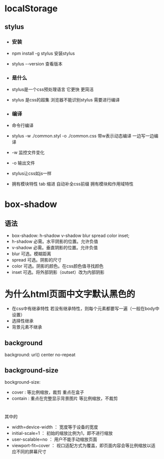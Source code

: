 # localStorage


## stylus
- ### 安装
- npm install -g stylus 安装stylus
- stylus --version  查看版本
- ### 是什么
- stylus是一个css预处理语言 它更快 更简洁
- stylus 是css的超集 浏览器不能识别stylus 需要进行编译
- ### 编译
 - 命令行编译 
 - stylus -w ./common.styl -o ./common.css     带w表示动态编译 一边写一边编译
 - -w 监控文件变化
 - -o 输出文件

- stylus让css如js一样
 - 拥有模块特性
  tab 缩进 自动补全css前缀
  拥有模块和作用域特性


# box-shadow
## 语法
- box-shadow: h-shadow v-shadow blur spread color inset;
- h-shadow 必需。水平阴影的位置。允许负值
- v-shadow 必需。垂直阴影的位置。允许负值
- blur 可选。模糊距离
- spread 可选。阴影的尺寸
- color 可选。阴影的颜色。在css颜色值寻找颜色
- inset 可选。将外部阴影（outset）改为内部阴影

# 为什么html页面中文字默认黑色的
- 在css中有继承特性
若没有继承特性，则每个元素都要写一遍（一般在body中设置）
- 选择性继承
 - 背景元素不继承


## background
background: url() center no-repeat

## background-size
bockground-size:
- cover : 等比例缩放，裁剪 重点在盒子
- contain : 重点在完整显示背景图片 等比例缩放，不裁剪


# <meta data-n-head="ssr" name="viewport" content="width=device-width, initial-scale=1, user-scalable=no, viewport-fit=cover">
其中的
- width=device-width ： 宽度等于设备的宽度
- initial-scale=1 ： 初始的缩放比例为1，即不进行缩放
- user-scalable=no ： 用户不能手动缩放页面
- viewport-fit=cover ： 视口适配方式为覆盖，即页面内容会等比例缩放以适应不同的屏幕尺寸